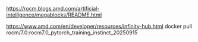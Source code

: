 https://rocm.blogs.amd.com/artificial-intelligence/megablocks/README.html

https://www.amd.com/en/developer/resources/infinity-hub.html
docker pull rocm/7.0:rocm7.0_pytorch_training_instinct_20250915
